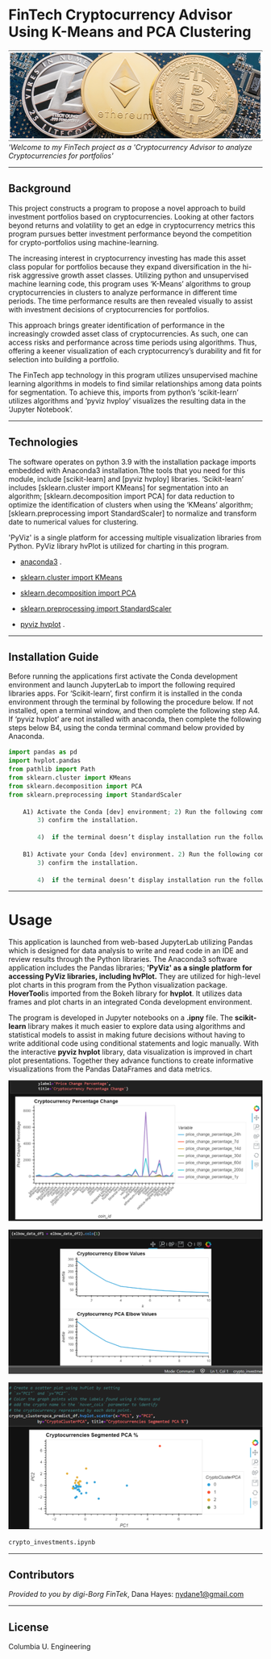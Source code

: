 # FinTech Cryptocurrency Advisor Using K-Means and PCA Clustering

![Cryptocurrencyadvisor](/Images/ReadMeTitlePic_2022-10-05173925.png) 
*'Welcome to my FinTech project as a 'Cryptocurrency Advisor to analyze Cryptocurrencies for portfolios'*

---

## Background
This project constructs a program to propose a novel approach to build investment portfolios based on cryptocurrencies. Looking at other factors beyond returns and volatility to get an edge in cryptocurrency metrics this program pursues better investment performance beyond the competition for crypto-portfolios using machine-learning. 

The increasing interest in cryptocurrency investing has made this asset class popular for portfolios because they expand diversification in the hi-risk aggressive growth asset classes. Utilizing python and unsupervised machine learning code, this program uses ‘K-Means’ algorithms to group cryptocurrencies in clusters to analyze performance in different time periods. The time performance results are then revealed visually to assist with investment decisions of cryptocurrencies for portfolios.

This approach brings greater identification of performance in the increasingly crowded asset class of cryptocurrencies.  As such, one can access risks and performance across time periods using algorithms. Thus, offering a keener visualization of each cryptocurrency’s durability and fit for selection into building a portfolio. 

The FinTech app technology in this program utilizes unsupervised machine learning algorithms in models to find similar relationships among data points for segmentation. To achieve this, imports from python’s ‘scikit-learn’ utilizes algorithms and ‘pyviz hvploy’ visualizes the resulting data in the ‘Jupyter Notebook’.  

---

## Technologies

The software operates on python 3.9 with the installation package imports embedded with Anaconda3 installation.Tthe tools that you need for this module, include [scikit-learn] and [pyviz hvploy] libraries. ‘Scikit-learn’ includes [sklearn.cluster import KMeans] for segmentation into an algorithm;   [sklearn.decomposition import PCA] for data reduction to optimize the identification of clusters when using the ‘KMeans’ algorithm; [sklearn.preprocessing import StandardScaler] to normalize and transform date to numerical values for clustering.

'PyViz' is a single platform for accessing multiple visualization libraries from Python. PyViz library hvPlot is utilized for charting in this program. 

* [anaconda3](https://docs.anaconda.com/anaconda/install/windows/e) . 

* [sklearn.cluster import KMeans](https://scikit-learn.org/stable/modules/clustering.html#k-means) 

* [sklearn.decomposition import PCA](https://scikit-learn.org/stable/modules/unsupervised_reduction.html#pca-principal-component-analysis) 

* [sklearn.preprocessing import StandardScaler](https://scikit-learn.org/stable/modules/generated/sklearn.preprocessing.StandardScaler.html)

* [pyviz hvplot](https://hvplot.holoviz.org/index.html#) .

---

## Installation Guide

Before running the applications first activate the Conda development environment and launch JupyterLab to import the following required libraries apps. For ‘Scikit-learn’, first confirm it is installed in the conda environment through the terminal by following the procedure below. If not installed, open a terminal window, and then complete the following step A4. If ‘pyviz hvplot’ are not installed with anaconda, then complete the following steps below B4, using the conda terminal command below provided by Anaconda.

```python libraries
import pandas as pd
import hvplot.pandas 
from pathlib import Path
from sklearn.cluster import KMeans
from sklearn.decomposition import PCA
from sklearn.preprocessing import StandardScaler  

    A1) Activate the Conda [dev] environment; 2) Run the following command: [conda list scikit-learn];
        3) confirm the installation. 

        4)	if the terminal doesn’t display installation run the following [pip install -u scikit-learn] 

    B1) Activate your Conda [dev] environment. 2) Run the following command: [conda list hvplot]; 
        3) confirm the installation. 

        4)	if the terminal doesn’t display installation run the following [pip install -c pyviz hvplot] 


```

---
# Usage

This application is launched from web-based JupyterLab utilizing Pandas which is designed for data analysis to write and read code in an IDE and review results through the Python libraries. The Anaconda3 software application includes the Pandas libraries; **'PyViz' as a single platform for accessing PyViz libraries, including hvPlot.** They are utilized for high-level plot charts in this program from the Python visualization package. **HoverTool**is imported from the Bokeh library for **hvplot**. It utilizes data frames and plot charts in an integrated Conda development environment. 

The program is developed in Jupyter notebooks on a **.ipny** file. The **scikit-learn** library makes it much easier to explore data using algorithms and statistical models to assist in making future decisions without having to write additional code using conditional statements and logic manually. With the interactive **pyviz hvplot** library,  data visualization is improved in chart plot presentations. Together they advance functions to create informative visualizations from the Pandas DataFrames and data metrics. 

![Cryptocurrency Percentage Change](Images/M10Chlg-PercentChg_2022-05-24.png) 

![Composite Elbow Charts ](Images/M10Chlg_CompstElbowChrts_2022-05-24.png) 

![PCA Scatter Chart](Images/M10Chlg-PCA_ScttrChrt_2022-05-24.png) 



```python
crypto_investments.ipynb
```
 

---

## Contributors

*Provided to you by digi-Borg FinTek*, 
Dana Hayes: nydane1@gmail.com

---

## License

Columbia U. Engineering


